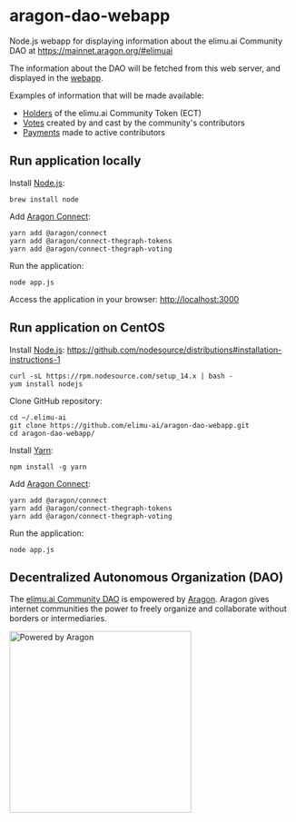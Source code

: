 # aragon-dao-webapp

Node.js webapp for displaying information about the elimu.ai Community DAO at https://mainnet.aragon.org/#elimuai

The information about the DAO will be fetched from this web server, and displayed in the [webapp](https://github.com/elimu-ai/webapp).

Examples of information that will be made available:
  - [Holders](https://mainnet.aragon.org/#/elimuai/0xee45d21cb426420257bd4a1d9513bcb499ff443a/) of the elimu.ai Community Token (ECT)
  - [Votes](https://mainnet.aragon.org/#/elimuai/0xe3aa64c5ecf9085459326abe66c83d9472e3444a/) created by and cast by the community's contributors
  - [Payments](https://mainnet.aragon.org/#/elimuai/0x25e71ca07476c2a65c289c7c6bd6910079e119e6/) made to active contributors

## Run application locally

Install [Node.js](https://nodejs.dev):

    brew install node

Add [Aragon Connect](https://connect.aragon.org/guides/getting-started):

    yarn add @aragon/connect
    yarn add @aragon/connect-thegraph-tokens
    yarn add @aragon/connect-thegraph-voting

Run the application:
    
    node app.js

Access the application in your browser: [http://localhost:3000](http://localhost:3000)

## Run application on CentOS

Install [Node.js](https://nodejs.dev): https://github.com/nodesource/distributions#installation-instructions-1

    curl -sL https://rpm.nodesource.com/setup_14.x | bash -
    yum install nodejs

Clone GitHub repository:

    cd ~/.elimu-ai
    git clone https://github.com/elimu-ai/aragon-dao-webapp.git
    cd aragon-dao-webapp/

Install [Yarn](https://yarnpkg.com/getting-started/install):

    npm install -g yarn

Add [Aragon Connect](https://connect.aragon.org/guides/getting-started):

    yarn add @aragon/connect
    yarn add @aragon/connect-thegraph-tokens
    yarn add @aragon/connect-thegraph-voting

Run the application:
    
    node app.js

## Decentralized Autonomous Organization (DAO)

The [elimu.ai Community DAO](https://mainnet.aragon.org/#/elimuai) is empowered by [Aragon](https://aragon.org). Aragon gives internet communities the power to freely organize and collaborate without borders or intermediaries.

[
  <img width="320" alt="Powered by Aragon" src="https://wiki.aragon.org/design/artwork/Powered_By/SVG/Powered_By_White.svg">
](https://mainnet.aragon.org/#/elimuai)
